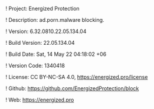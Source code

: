 ! Project: Energized Protection

! Description: ad.porn.malware blocking.

! Version: 6.32.0810.22.05.134.04

! Build Version: 22.05.134.04

! Build Date: Sat, 14 May 22 04:18:02 +06

! Version Code: 1340418

! License: CC BY-NC-SA 4.0, https://energized.pro/license

! Github: https://github.com/EnergizedProtection/block

! Web: https://energized.pro
